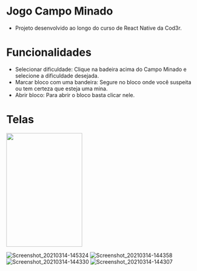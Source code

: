 # Jogo Campo Minado

* Projeto desenvolvido ao longo do curso de React Native da Cod3r.

# Funcionalidades
- Selecionar dificuldade: Clique na badeira acima do Campo Minado e selecione a dificuldade desejada.
- Marcar bloco com uma bandeira: Segure no bloco onde você suspeita ou tem certeza que esteja uma mina.
- Abrir bloco: Para abrir o bloco basta clicar nele.


# Telas

<img src="![Screenshot_20210314-144254](https://user-images.githubusercontent.com/9435399/111078925-8b4ed800-84d6-11eb-8324-0f7a5fcb02d1.png)" width="200" height="300"/>

![Screenshot_20210314-145324](https://user-images.githubusercontent.com/9435399/111078856-4c208700-84d6-11eb-99b1-98c45df40773.png)
![Screenshot_20210314-144358](https://user-images.githubusercontent.com/9435399/111078878-65293800-84d6-11eb-9b8e-4e6255d1d7c4.png)
![Screenshot_20210314-144330](https://user-images.githubusercontent.com/9435399/111078893-7114fa00-84d6-11eb-9729-dcbcb185f4f1.png)
![Screenshot_20210314-144307](https://user-images.githubusercontent.com/9435399/111078911-7eca7f80-84d6-11eb-9d37-11069145fbf0.png)
